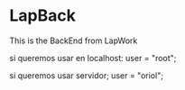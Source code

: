 # LapBack
This is the BackEnd from LapWork

si queremos usar en localhost:
  user = "root";
  
si queremos usar servidor;
   user = "oriol";
